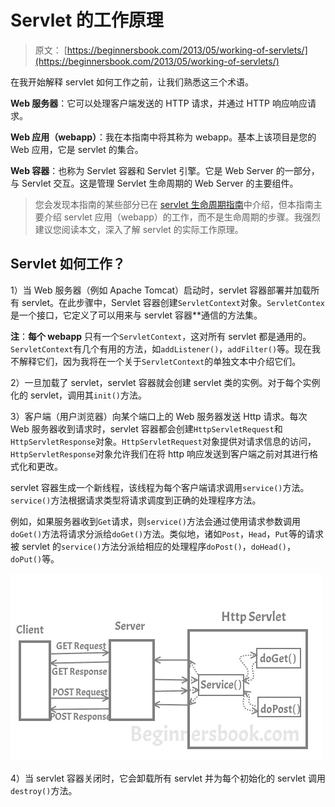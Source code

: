 # Servlet 的工作原理

> 原文： [https://beginnersbook.com/2013/05/working-of-servlets/](https://beginnersbook.com/2013/05/working-of-servlets/)

在我开始解释 servlet 如何工作之前，让我们熟悉这三个术语。

**Web 服务器**：它可以处理客户端发送的 HTTP 请求，并通过 HTTP 响应响应请求。

**Web 应用（webapp）**：我在本指南中将其称为 webapp。基本上该项目是您的 Web 应用，它是 servlet 的集合。

**Web 容器**：也称为 Servlet 容器和 Servlet 引擎。它是 Web Server 的一部分，与 Servlet 交互。这是管理 Servlet 生命周期的 Web Server 的主要组件。

> 您会发现本指南的某些部分已在 [servlet 生命周期指南](https://beginnersbook.com/2013/05/servlet-life-cycle/)中介绍，但本指南主要介绍 servlet 应用（webapp）的工作，而不是生命周期的步骤。我强烈建议您阅读本文，深入了解 servlet 的实际工作原理。

## Servlet 如何工作？

1）当 Web 服务器（例如 Apache Tomcat）启动时，servlet 容器部署并加载所有 servlet。在此步骤中，Servlet 容器创建`ServletContext`对象。`ServletContex`是一个接口，它定义了可以用来与 servlet 容器**通信的方法集。

**注**：**每个 webapp** 只有一个`ServletContext`，这对所有 servlet 都是通用的。`ServletContext`有几个有用的方法，如`addListener()`，`addFilter()`等。现在我不解释它们，因为我将在一个关于`ServletContext`的单独文本中介绍它们。

2）一旦加载了 servlet，servlet 容器就会创建 servlet 类的实例。对于每个实例化的 servlet，调用其`init()`方法。

3）客户端（用户浏览器）向某个端口上的 Web 服务器发送 Http 请求。每次 Web 服务器收到请求时，servlet 容器都会创建`HttpServletRequest`和`HttpServletResponse`对象。`HttpServletRequest`对象提供对请求信息的访问，`HttpServletResponse`对象允许我们在将 http 响应发送到客户端之前对其进行格式化和更改。

servlet 容器生成一个新线程，该线程为每个客户端请求调用`service()`方法。`service()`方法根据请求类型将请求调度到正确的处理程序方法。

例如，如果服务器收到`Get`请求，则`service()`方法会通过使用请求参数调用`doGet()`方法将请求分派给`doGet()`方法。类似地，诸如`Post`，`Head`，`Put`等的请求被 servlet 的`service()`方法分派给相应的处理程序`doPost()`，`doHead()`，`doPut()`等。

![Http Servlet](img/800e239048bf09e4171bc1a7b1b429a7.jpg)

4）当 servlet 容器关闭时，它会卸载所有 servlet 并为每个初始化的 servlet 调用`destroy()`方法。